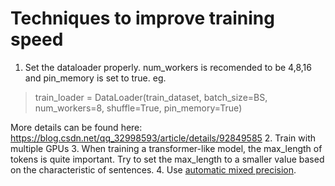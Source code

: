 # Techniques to improve training speed
1. Set the dataloader properly. num_workers is recomended to be 4,8,16 and pin_memory is set to true. eg. 
> train_loader = DataLoader(train_dataset, batch_size=BS, num_workers=8, shuffle=True, pin_memory=True) 

More details can be found here: https://blog.csdn.net/qq_32998593/article/details/92849585
2. Train with multiple GPUs
3. When training a transformer-like model, the max_length of tokens is quite important. Try to set the max_length to a smaller value based on the characteristic of sentences.
4. Use [automatic mixed precision](https://pytorch.org/tutorials/recipes/recipes/amp_recipe.html).
